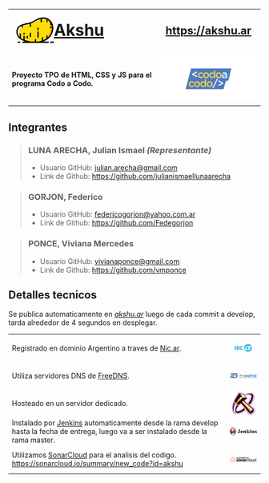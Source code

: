 <table>
  <tr>
    <td style="font-weight: bold; font-size:32px">
        <a href="https://akshu.ar" 
        style="display: flex; align-items: center;">
            <img src="assets/icons/akshu.svg" 
            alt="Akshu" style="height:75px; object-fit: contain;"/> 
                Akshu
        </a>
    </td>
    <td style="font-weight: bold; font-size:22px"> 
        <a href="https://akshu.ar" 
        style="display: flex; align-items: center; justify-content: center;"> 
                https://akshu.ar 
        </a>
    </td>
  </tr>
  <tr style="font-weight: bold;">
    <td>Proyecto TPO de HTML, CSS y JS para el programa Codo a Codo.</td>
    <td>
        <a href="https://codoacodo.bue.edu.ar" 
        style="display: flex; align-items: center; justify-content: center;">
            <img src="assets/img/codoacodoweb.png" alt="Codo a Codo" style="height:100px; object-fit: contain;"/>
        </a>
    </td>
  </tr>
</table>


## **Integrantes**

> ### **LUNA ARECHA, Julian Ismael** *(Representante)*
>
> - Usuario GitHub: julian.arecha@gmail.com
> - Link de Github: <https://github.com/julianismaellunaarecha>
>

> ### **GORJON, Federico**
>
> - Usuario GitHub: federicogorjon@yahoo.com.ar
> - Link de Github: <https://github.com/Fedegorjon>
>

> ### **PONCE, Viviana Mercedes**
>
> - Usuario GitHub: vivianaponce@gmail.com
> - Link de Github: <https://github.com/vmponce>
>


## **Detalles tecnicos**

Se publica automaticamente en *[akshu.ar](https://akshu.ar)* luego de cada commit a develop, tarda alrededor de 4 segundos en desplegar.

<table>
  <tr>
    <td>
        Registrado en dominio Argentino a traves de <a href="https://nic.ar">Nic.ar</a>.
    </td>
    <td>
        <a href="https://nic.ar" style="display: flex; align-items: center; justify-content: center;">
            <img src="assets/img/acclogonicmail.png" alt="Nic.ar" style="height:50px; object-fit: contain;"/>
        </a>
    </td>
  </tr>
    <tr>
    <td>
        Utiliza servidores DNS de <a href="https://freedns.afraid.org">FreeDNS</a>.
    </td>
    <td>
        <a href="https://freedns.afraid.org" style="display: flex; align-items: center; justify-content: center;">
            <img src="assets/img/freednscrop.png" alt="FreeDNS" style="height:50px; object-fit: contain;"/>
        </a>
    </td>
  </tr>
    <tr>
    <td>
        Hosteado en un servidor dedicado.
    </td>
    <td>
        <a href="https://flashhammer.com" style="display: flex; align-items: center; justify-content: center;">
            <img src="assets/img/flashhammerlogo.png" alt="flashhammer" style="height:50px; object-fit: contain;"/>
        </a>
    </td>
  </tr>
    <tr>
    <td>
        Instalado por <a href="https://www.jenkins.io">Jenkins</a> automaticamente desde la rama develop hasta la  fecha de entrega, luego va a ser instalado desde la rama master.
    </td>
    <td>
        <a href="https://www.jenkins.io" style="display: flex; align-items: center; justify-content: center;">
            <img src="assets/img/logotitleopengraphjenkins.png" alt="Jenkins" style="height:50px; object-fit: contain;"/>
        </a>
    </td>
  </tr>
    <tr>
    <td>
        Utilizamos <a href="https://sonarcloud.io">SonarCloud</a> para el analisis del codigo. <a href="https://sonarcloud.io/summary/new_code?id=akshu">https://sonarcloud.io/summary/new_code?id=akshu</a>
    </td>
    <td>
        <a href="https://sonarcloud.io/summary/new_code?id=akshu" style="display: flex; align-items: center; justify-content: center;">
            <img src="assets/icons/sonarcloudwhite.svg" alt="Sonar" style="height:50px; object-fit: contain;"/>
        </a>
    </td>
  </tr>
</table>